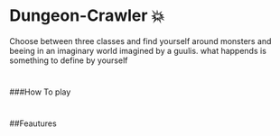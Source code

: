 # Dungeon-Crawler :boom:
Choose between three classes and find yourself around monsters and beeing in an imaginary world imagined by a guulis. what happends is something to define by yourself
#
###How To play

#

##Feautures